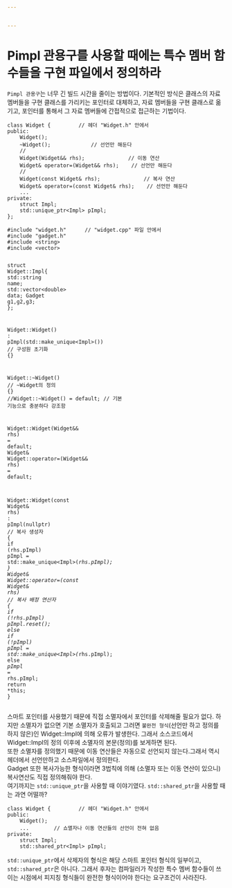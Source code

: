 ```yaml
---


---
```


<h1 id="pimpl-관용구를-사용할-때에는-특수-멤버-함수들을-구현-파일에서-정의하라">Pimpl 관용구를 사용할 때에는 특수 멤버 함수들을 구현 파일에서 정의하라</h1>
<p><code>Pimpl 관용구</code>는 너무 긴 빌드 시간을 줄이는 방법이다. 기본적인 방식은 클래스의 자료 멤버들을 구현 클래스를 가리키는 포인터로 대체하고, 자료 멤버들을 구현 클래스로 옮기고, 포인터를 통해서 그 자료 멤버들에 간접적으로 접근하는 기법이다.</p>
<pre class=" language-cpp"><code class="prism  language-cpp"><span class="token keyword">class</span> <span class="token class-name">Widget</span> <span class="token punctuation">{</span>			<span class="token comment">// 헤더 "Widget.h" 안에서</span>
<span class="token keyword">public</span><span class="token operator">:</span>
	<span class="token function">Widget</span><span class="token punctuation">(</span><span class="token punctuation">)</span><span class="token punctuation">;</span>
	<span class="token operator">~</span><span class="token function">Widget</span><span class="token punctuation">(</span><span class="token punctuation">)</span><span class="token punctuation">;</span>				<span class="token comment">// 선언만 해둔다</span>
	<span class="token comment">//</span>
	<span class="token function">Widget</span><span class="token punctuation">(</span>Widget<span class="token operator">&amp;&amp;</span> rhs<span class="token punctuation">)</span><span class="token punctuation">;</span>				<span class="token comment">// 이동 연산</span>
	Widget<span class="token operator">&amp;</span> <span class="token keyword">operator</span><span class="token operator">=</span><span class="token punctuation">(</span>Widget<span class="token operator">&amp;&amp;</span> rhs<span class="token punctuation">)</span><span class="token punctuation">;</span>	<span class="token comment">// 선언만 해둔다</span>
	<span class="token comment">//</span>
	<span class="token function">Widget</span><span class="token punctuation">(</span><span class="token keyword">const</span> Widget<span class="token operator">&amp;</span> rhs<span class="token punctuation">)</span><span class="token punctuation">;</span>				<span class="token comment">// 복사 연산</span>
	Widget<span class="token operator">&amp;</span> <span class="token keyword">operator</span><span class="token operator">=</span><span class="token punctuation">(</span><span class="token keyword">const</span> Widget<span class="token operator">&amp;</span> rhs<span class="token punctuation">)</span><span class="token punctuation">;</span>	<span class="token comment">// 선언만 해둔다</span>
	<span class="token punctuation">.</span><span class="token punctuation">.</span><span class="token punctuation">.</span>
<span class="token keyword">private</span><span class="token operator">:</span>
	<span class="token keyword">struct</span> Impl<span class="token punctuation">;</span>
	std<span class="token operator">::</span>unique_ptr<span class="token operator">&lt;</span>Impl<span class="token operator">&gt;</span> pImpl<span class="token punctuation">;</span>
<span class="token punctuation">}</span><span class="token punctuation">;</span>
</code></pre>
<pre class=" language-cpp"><code class="prism  language-cpp"><span class="token macro property">#<span class="token directive keyword">include</span> <span class="token string">"widget.h"</span>		</span><span class="token comment">// "widget.cpp" 파일 안에서</span>
<span class="token macro property">#<span class="token directive keyword">include</span> <span class="token string">"gadget.h"</span></span>
<span class="token macro property">#<span class="token directive keyword">include</span> <span class="token string">&lt;string&gt;</span></span>
<span class="token macro property">#<span class="token directive keyword">include</span> <span class="token string">&lt;vector&gt;</span></span>

<span class="token keyword">struct</span> Widget<span class="token operator">::</span>Impl<span class="token punctuation">{</span>
	std<span class="token operator">::</span>string name<span class="token punctuation">;</span>
	std<span class="token operator">::</span>vector<span class="token operator">&lt;</span><span class="token keyword">double</span><span class="token operator">&gt;</span> data<span class="token punctuation">;</span>
	Gadget g1<span class="token punctuation">,</span>g2<span class="token punctuation">,</span>g3<span class="token punctuation">;</span>
<span class="token punctuation">}</span><span class="token punctuation">;</span>

Widget<span class="token operator">::</span><span class="token function">Widget</span><span class="token punctuation">(</span><span class="token punctuation">)</span> <span class="token operator">:</span> <span class="token function">pImpl</span><span class="token punctuation">(</span>std<span class="token operator">::</span>make_unique<span class="token operator">&lt;</span>Impl<span class="token operator">&gt;</span><span class="token punctuation">(</span><span class="token punctuation">)</span><span class="token punctuation">)</span> <span class="token comment">// 구성원 초기화</span>
<span class="token punctuation">{</span><span class="token punctuation">}</span>

Widget<span class="token operator">::</span><span class="token operator">~</span><span class="token function">Widget</span><span class="token punctuation">(</span><span class="token punctuation">)</span>	<span class="token comment">// ~Widget의 정의</span>
<span class="token punctuation">{</span><span class="token punctuation">}</span>
<span class="token comment">//Widget::~Widget() = default; // 기본 기능으로 충분하다 강조함</span>

Widget<span class="token operator">::</span><span class="token function">Widget</span><span class="token punctuation">(</span>Widget<span class="token operator">&amp;&amp;</span> rhs<span class="token punctuation">)</span> <span class="token operator">=</span> <span class="token keyword">default</span><span class="token punctuation">;</span>
Widget<span class="token operator">&amp;</span> Widget<span class="token operator">::</span><span class="token keyword">operator</span><span class="token operator">=</span><span class="token punctuation">(</span>Widget<span class="token operator">&amp;&amp;</span> rhs<span class="token punctuation">)</span> <span class="token operator">=</span> <span class="token keyword">default</span><span class="token punctuation">;</span>

Widget<span class="token operator">::</span><span class="token function">Widget</span><span class="token punctuation">(</span><span class="token keyword">const</span> Widget<span class="token operator">&amp;</span> rhs<span class="token punctuation">)</span> <span class="token operator">:</span> <span class="token function">pImpl</span><span class="token punctuation">(</span><span class="token keyword">nullptr</span><span class="token punctuation">)</span>	<span class="token comment">// 복사 생성자</span>
<span class="token punctuation">{</span> <span class="token keyword">if</span> <span class="token punctuation">(</span>rhs<span class="token punctuation">.</span>pImpl<span class="token punctuation">)</span> pImpl <span class="token operator">=</span> std<span class="token operator">::</span>make_unique<span class="token operator">&lt;</span>Impl<span class="token operator">&gt;</span><span class="token punctuation">(</span><span class="token operator">*</span>rhs<span class="token punctuation">.</span>pImpl<span class="token punctuation">)</span><span class="token punctuation">;</span> <span class="token punctuation">}</span>
Widget<span class="token operator">&amp;</span> Widget<span class="token operator">::</span><span class="token keyword">operator</span><span class="token operator">=</span><span class="token punctuation">(</span><span class="token keyword">const</span> Widget<span class="token operator">&amp;</span> rhs<span class="token punctuation">)</span>	<span class="token comment">// 복사 배정 연산자</span>
<span class="token punctuation">{</span>
	<span class="token keyword">if</span> <span class="token punctuation">(</span><span class="token operator">!</span>rhs<span class="token punctuation">.</span>pImpl<span class="token punctuation">)</span> pImpl<span class="token punctuation">.</span><span class="token function">reset</span><span class="token punctuation">(</span><span class="token punctuation">)</span><span class="token punctuation">;</span>
	<span class="token keyword">else</span> <span class="token keyword">if</span> <span class="token punctuation">(</span><span class="token operator">!</span>pImpl<span class="token punctuation">)</span> pImpl <span class="token operator">=</span> std<span class="token operator">::</span>make_unique<span class="token operator">&lt;</span>Impl<span class="token operator">&gt;</span><span class="token punctuation">(</span><span class="token operator">*</span>rhs<span class="token punctuation">.</span>pImpl<span class="token punctuation">)</span><span class="token punctuation">;</span>
	<span class="token keyword">else</span> <span class="token operator">*</span>pImpl <span class="token operator">=</span> <span class="token operator">*</span>rhs<span class="token punctuation">.</span>pImpl<span class="token punctuation">;</span>
	<span class="token keyword">return</span> <span class="token operator">*</span><span class="token keyword">this</span><span class="token punctuation">;</span>
<span class="token punctuation">}</span>
</code></pre>
<p>스마트 포인터를 사용했기 때문에 직접 소멸자에서 포인터를 삭제해줄 필요가 없다. 하지만 소멸자가 없으면 기본 소멸자가 호출되고 그러면 <code>불완전 형식</code>(선언만 하고 정의를 하지 않은)인 Widget::Impl에 의해  오류가 발생한다. 그래서 소스코드에서 Widget::Impl의 정의 이후에 소멸자의 본문(정의)를 보게하면 된다.<br>
또한 소멸자를 정의했기 때문에 이동 연산들은 자동으로 선언되지 않는다.그래서 역시 헤더에서 선언만하고 소스파일에서 정의한다.<br>
Gadget 또한 복사가능한 형식이라면 3법칙에 의해 (소멸자 또는 이동 연산이 있으니)  복사연산도 직접 정의해줘야 한다.<br>
여기까지는 <code>std::unique_ptr</code>을 사용할 때 이야기였다. <code>std::shared_ptr</code>을 사용할 때는 과연 어떨까?</p>
<pre class=" language-cpp"><code class="prism  language-cpp"><span class="token keyword">class</span> <span class="token class-name">Widget</span> <span class="token punctuation">{</span>			<span class="token comment">// 헤더 "Widget.h" 안에서</span>
<span class="token keyword">public</span><span class="token operator">:</span>
	<span class="token function">Widget</span><span class="token punctuation">(</span><span class="token punctuation">)</span><span class="token punctuation">;</span>
	<span class="token punctuation">.</span><span class="token punctuation">.</span><span class="token punctuation">.</span>		<span class="token comment">// 쇼멸자나 이동 연산들의 선언이 전혀 없음</span>
<span class="token keyword">private</span><span class="token operator">:</span>
	<span class="token keyword">struct</span> Impl<span class="token punctuation">;</span>
	std<span class="token operator">::</span>shared_ptr<span class="token operator">&lt;</span>Impl<span class="token operator">&gt;</span> pImpl<span class="token punctuation">;</span>
</code></pre>
<p><code>std::unique_ptr</code>에서 삭제자의 형식은 해당 스마트 포인터 형식의 일부이고,  <code>std::shared_ptr</code>은 아니다. 그래서 후자는 컴파일러가 작성한 특수 멤버 함수들이 쓰이는 시점에서 피지칭 형식들이 완전한 형식이어야 한다는 요구조건이 사라진다.</p>

